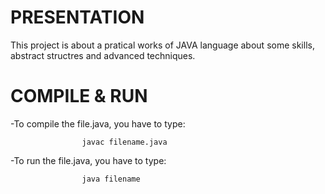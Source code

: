 # PRESENTATION

This project is about a pratical works of JAVA language about some skills, abstract structres and advanced 
techniques.

# COMPILE & RUN

-To compile the file.java, you have to type:
	
					javac filename.java

-To run the file.java, you have to type:
			
					java filename
